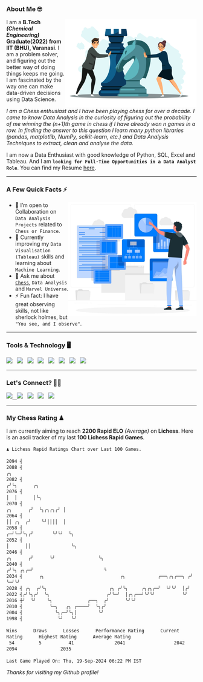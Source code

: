 ### About Me 🤓
<img align="right" alt="Coding" width="350" src="https://github.com/Laxman-Lakhan/Laxman-Lakhan/blob/master/Assets/Chess_Vector.jpg">   

I am a **B.Tech** _**(Chemical Engineering)**_ **Graduate(2022) from IIT (BHU), Varanasi**. I am a problem solver, and figuring out the better way of doing things keeps me going. I am fascinated by the way one can make data-driven decisions using Data Science. 

_I am a Chess enthusiast and I have been playing chess for over a decade. I came to know Data Analysis in the curiosity of figuring out the probability of me winning the (n+1)th game in chess if I have already won n games in a row. In finding the answer to this question I learn many python libraries (pandas, matplotlib, NumPy, scikit-learn, etc.) and Data Analysis Techniques to extract, clean and analyse the data._

I am now a Data Enthusiast with good knowledge of Python, SQL, Excel and Tableau. And I am **`looking for Full-Time Opportunities in a Data Analyst Role`**. You can find my Resume
 [here](https://drive.google.com/file/d/1UIOoogRLj5eGQFQBkuvMmTISZVdl2Ok7/view?usp=sharing).


---

### A Few Quick Facts ⚡️
<img align="right" alt="Coding" width="340" src="https://github.com/Laxman-Lakhan/Laxman-Lakhan/blob/master/Assets/Data_Vector.jpg">   

- 🤝 I’m open to Collaboration on `Data Analysis Projects` related to `Chess or Finance`.
- 📖 Currently improving my `Data Visualisation (Tableau)` skills and learning about `Machine Learning`.
- 💬 Ask me about [`Chess`](https://lichess.org/@/YourKingIsInDanger), `Data Analysis` and `Marvel Universe`.
- ⚡️ Fun fact: I have great observing skills, not like sherlock holmes, but `"You see, and I observe"`.

---
### Tools & Technology 🖥

<img src="https://img.shields.io/badge/Python-white?logo=Python&logoColor=ColorName&style=ShieldStyle" /> &nbsp;
<img src="https://img.shields.io/badge/MySQL-white?logo=MySQL&logoColor=ColorName&style=ShieldStyle" /> &nbsp;
<img src="https://img.shields.io/badge/Tableau-white?logo=Tableau&logoColor=ColorName&style=ShieldStyle" /> &nbsp;
<img src="https://img.shields.io/badge/Excel-white?logo=Microsoft+Excel&logoColor=196F3D&style=ShieldStyle" /> &nbsp;
<img src="https://img.shields.io/badge/Jupyter-white?logo=Jupyter&logoColor=ColorName&style=ShieldStyle" /> &nbsp;
<img src="https://img.shields.io/badge/pandas-white?logo=Pandas&logoColor=000080&style=ShieldStyle" /> &nbsp;
<img src="https://img.shields.io/badge/numpy-white?logo=Numpy&logoColor=85C1E9&style=ShieldStyle" /> &nbsp;
<img src="https://img.shields.io/badge/scikit learn-white?logo=Scikit+Learn&logoColor=ColorName&style=ShieldStyle" /> &nbsp;



---

### Let's Connect? 🫳🏻

<a href="mailto:laxmansingh.lakhan@gmail.com"> <img src="https://img.icons8.com/fluent/48/000000/gmail.png" width="3.5%"/> &nbsp;
[<img src="https://img.icons8.com/color/48/000000/linkedin.png" width="3.5%"/>](https://www.linkedin.com/in/laxman-lakhan/)  &nbsp;
[<img src="https://img.icons8.com/fluent/48/000000/facebook-new.png" width="3.5%"/>](https://www.facebook.com/s.laxmanlakhan/)  &nbsp;
[<img src="https://img.icons8.com/fluent/48/000000/instagram-new.png" width="3.5%"/>](https://www.instagram.com/laxman.lakhan/)  &nbsp;
[<img src="https://img.icons8.com/color/48/000000/twitter.png" width="3.5%"/>](https://twitter.com/laxman__lakhan)  &nbsp;

 ---
  
### My Chess Rating ♟
  
I am currently aiming to reach **2200 Rapid ELO** *(Average)* on **Lichess**. Here is an ascii tracker of my last **100 Lichess Rapid Games**.

  ```
  ♟︎ 𝙻𝚒𝚌𝚑𝚎𝚜𝚜 Rapid 𝚁𝚊𝚝𝚒𝚗𝚐𝚜 𝙲𝚑𝚊𝚛𝚝 𝚘𝚟𝚎𝚛 𝙻𝚊𝚜𝚝 𝟷00 𝙶𝚊𝚖𝚎𝚜.
  
2094 ┤
2088 ┤                                                                                    ╭╮
2082 ┤                                                                                   ╭╯╰╮      ╭╮
2076 ┤                                                                                   │  │      │╰╮
2070 ┤                                                                          ╭╮      ╭╯  ╰╮╭╮╭╮╭╯ │
2064 ┤                                                                          ││ ╭╮  ╭╯    ╰╯││││  │
2058 ┤                                                                        ╭─╯╰─╯╰╮╭╯       ╰╯╰╯  ╰╮
2052 ┤                                                                        │      ││               ╰╮
2046 ┤                                                               ╭╮      ╭╯      ╰╯                ╰╮
2040 ┤                                                              ╭╯╰╮ ╭╮╭─╯                          ╰
2034 ┤      ╭╮                            ╭╮            ╭──╮╭╮╭──╮ ╭╯  ╰─╯╰╯
2028 ┤ ╭╮  ╭╯╰╮                       ╭╮ ╭╯╰╮     ╭╮╭╮╭─╯  ╰╯╰╯  │╭╯
2022 ┤╭╯╰╮╭╯  ╰╮                     ╭╯╰─╯  │╭╮╭──╯╰╯╰╯          ╰╯
2016 ┼╯  ╰╯    ╰╮             ╭──╮  ╭╯      ╰╯╰╯
2010 ┤          ╰─╮   ╭╮ ╭────╯  ╰╮╭╯
2004 ┤            ╰╮╭─╯╰╮│        ╰╯
1998 ┤             ╰╯   ╰╯ 

Wins      Draws      Losses      Performance Rating      Current Rating      Highest Rating      Average Rating
   54         5          41               2041                  2042                2094                2035     

Last Game Played On: Thu, 19-Sep-2024 06:22 PM IST
  ```
  
  
*Thanks for visiting my Github profile!*
